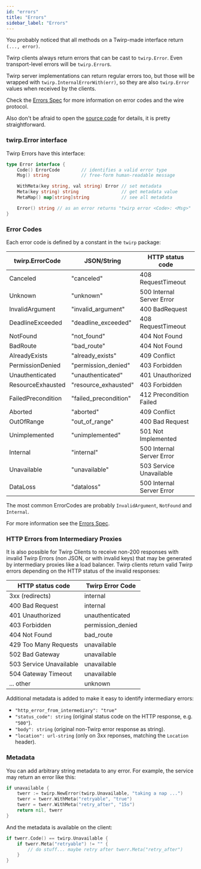 ```yaml
---
id: "errors"
title: "Errors"
sidebar_label: "Errors"
---
```


You probably noticed that all methods on a Twirp-made interface return `(...,
error)`.

Twirp clients always return errors that can be cast to `twirp.Error`. Even
transport-level errors will be `twirp.Error`s.

Twirp server implementations can return regular errors too, but those
will be wrapped with `twirp.InternalErrorWith(err)`, so they are also
`twirp.Error` values when received by the clients.

Check the [Errors Spec](spec_v5_errors.md) for more information on error
codes and the wire protocol.

Also don't be afraid to open the [source code](https://github.com/twitchtv/twirp/blob/master/errors.go) 
for details, it is pretty straightforward.

### twirp.Error interface

Twirp Errors have this interface:
```go
type Error interface {
    Code() ErrorCode        // identifies a valid error type
    Msg() string            // free-form human-readable message

    WithMeta(key string, val string) Error // set metadata
    Meta(key string) string                // get metadata value
    MetaMap() map[string]string            // see all metadata

    Error() string // as an error returns "twirp error <Code>: <Msg>"
}
```

### Error Codes

Each error code is defined by a constant in the `twirp` package:

| twirp.ErrorCode    | JSON/String           |  HTTP status code
| ------------------ | --------------------- | ------------------
| Canceled           | "canceled"            | 408 RequestTimeout
| Unknown            | "unknown"             | 500 Internal Server Error
| InvalidArgument    | "invalid_argument"    | 400 BadRequest
| DeadlineExceeded   | "deadline_exceeded"   | 408 RequestTimeout
| NotFound           | "not_found"           | 404 Not Found
| BadRoute           | "bad_route"           | 404 Not Found
| AlreadyExists      | "already_exists"      | 409 Conflict
| PermissionDenied   | "permission_denied"   | 403 Forbidden
| Unauthenticated    | "unauthenticated"     | 401 Unauthorized
| ResourceExhausted  | "resource_exhausted"  | 403 Forbidden
| FailedPrecondition | "failed_precondition" | 412 Precondition Failed
| Aborted            | "aborted"             | 409 Conflict
| OutOfRange         | "out_of_range"        | 400 Bad Request
| Unimplemented      | "unimplemented"       | 501 Not Implemented
| Internal           | "internal"            | 500 Internal Server Error
| Unavailable        | "unavailable"         | 503 Service Unavailable
| DataLoss           | "dataloss"            | 500 Internal Server Error

The most common ErrorCodes are probably `InvalidArgument`, `NotFound` and `Internal`.

For more information see the [Errors Spec](spec_v5_errors.md).

### HTTP Errors from Intermediary Proxies

It is also possible for Twirp Clients to receive non-200 responses with invalid 
Twirp Errors (non JSON, or with invalid keys) that may be generated by 
intermediary proxies like a load balancer. Twirp clients return valid Twirp 
errors depending on the HTTP status of the invalid responses:

| HTTP status code         |  Twirp Error Code
| ------------------------ | ------------------
| 3xx (redirects)          | internal
| 400 Bad Request          | internal
| 401 Unauthorized         | unauthenticated
| 403 Forbidden            | permission_denied
| 404 Not Found            | bad_route
| 429 Too Many Requests    | unavailable
| 502 Bad Gateway          | unavailable
| 503 Service Unavailable  | unavailable
| 504 Gateway Timeout      | unavailable
| ... other                | unknown

Additional metadata is added to make it easy to identify intermediary errors:

* `"http_error_from_intermediary": "true"`
* `"status_code": string` (original status code on the HTTP response, e.g. `"500"`).
* `"body": string` (original non-Twirp error response as string).
* `"location": url-string` (only on 3xx reponses, matching the `Location` header).

### Metadata

You can add arbitrary string metadata to any error. For example, the service may return an error like this:

```go
if unavailable {
    twerr := twirp.NewError(twirp.Unavailable, "taking a nap ...")
    twerr = twerr.WithMeta("retryable", "true")
    twerr = twerr.WithMeta("retry_after", "15s")
    return nil, twerr
}
```

And the metadata is available on the client:

```go
if twerr.Code() == twirp.Unavailable {
    if twerr.Meta("retryable") != "" {
        // do stuff... maybe retry after twerr.Meta("retry_after")
    }
}
```
